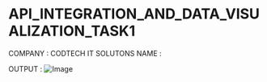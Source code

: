 # API_INTEGRATION_AND_DATA_VISUALIZATION_TASK1
COMPANY : CODTECH IT SOLUTONS
NAME : 


OUTPUT : ![Image](https://github.com/user-attachments/assets/2418e4eb-4454-4ade-ba41-8ad03cb48d86)
